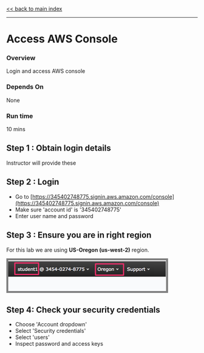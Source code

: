 <link rel='stylesheet' href='assets/css/main.css'/>

[<< back to main index](README.md)

---

# Access AWS Console

### Overview
Login and access AWS console

### Depends On
None

### Run time
10 mins


## Step 1 : Obtain login details
Instructor will provide these

## Step 2 : Login
* Go to [https://345402748775.signin.aws.amazon.com/console](https://345402748775.signin.aws.amazon.com/console)
* Make sure 'account id' is '345402748775'
* Enter user name and password

## Step 3 : Ensure you are in right region
For this lab we are using **US-Oregon (us-west-2)** region.

<img src="assets/images/login1.png" style="border: 5px solid grey ; max-width:100%;" />

## Step 4: Check your security credentials
* Choose 'Account dropdown'
* Select 'Security credentials'
* Select 'users'
* Inspect password and access keys
